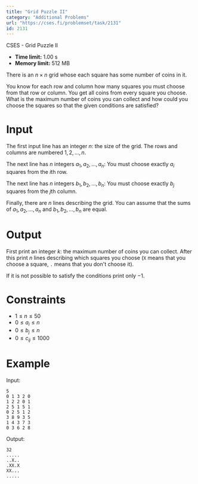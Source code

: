```yaml
---
title: "Grid Puzzle II"
category: "Additional Problems"
url: "https://cses.fi/problemset/task/2131"
id: 2131
---
```


CSES - Grid Puzzle II

  * **Time limit:** 1.00 s
  * **Memory limit:** 512 MB

There is an $n \times n$ grid whose each square has some number of coins in
it.

You know for each row and column how many squares you must choose from that
row or column. You get all coins from every square you choose. What is the
maximum number of coins you can collect and how could you choose the squares
so that the given conditions are satisfied?

# Input

The first input line has an integer $n$: the size of the grid. The rows and
columns are numbered $1,2,\dots,n$.

The next line has $n$ integers $a_1,a_2,\ldots,a_n$: You must choose exactly
$a_i$ squares from the $i$th row.

The next line has $n$ integers $b_1,b_2,\ldots,b_n$: You must choose exactly
$b_j$ squares from the $j$th column.

Finally, there are $n$ lines describing the grid. You can assume that the sums
of $a_1,a_2,\ldots,a_n$ and $b_1,b_2,\ldots,b_n$ are equal.

# Output

First print an integer $k$: the maximum number of coins you can collect. After
this print $n$ lines describing which squares you choose (`X` means that you
choose a square, `.` means that you don't choose it).

If it is not possible to satisfy the conditions print only $-1$.

# Constraints

  * $1 \le n \le 50$
  * $0 \le a_i \le n$
  * $0 \le b_j \le n$
  * $0 \le c_{ij} \le 1000$

# Example

Input:

    
    
    5
    0 1 3 2 0
    1 2 2 0 1
    2 5 1 5 1
    0 2 5 1 2
    3 8 9 3 5
    1 4 3 7 3
    0 3 6 2 8
    

Output:

    
    
    32
    .....
    ..X..
    .XX.X
    XX...
    .....
    

